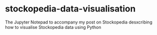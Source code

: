 # stockopedia-data-visualisation

The Jupyter Notepad to accompany my post on Stockopedia desxcribing how to visualise Stockopedia data using Python
